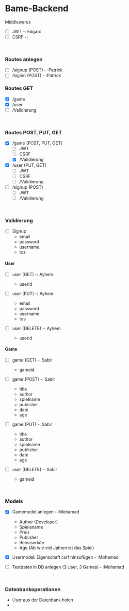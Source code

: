 # Bame-Backend

Middlewares

- [ ] JWT -: Edgard
- [ ] CSRF -:

<br>

### Routes anlegen

- [ ] /signup (POST) - :Patrick
- [ ] /signin (POST) - :Patrick

### Routes GET

- [x] /game
- [x] /user
- [ ] /Validierung

<br>

### Routes POST, PUT, GET

- [x] /game (POST, PUT, GET)
  - [ ] JWT
  - [ ] CSRF
  - [x] /Validierung
- [x] /user (PUT, GET)
  - [ ] JWT
  - [ ] CSRF
  - [ ] /Validierung
- [ ] /signup (POST)
  - [ ] JWT
  - [ ] /Validierung

<br>

### Validierung

- [ ] Signup
  - email
  - password
  - username
  - tos

#### User

- [ ] user (GET) -: Ayhem

  - userid

- [ ] user (PUT) -: Ayhem

  - email
  - password
  - username
  - tos

- [ ] user (DELETE) -: Ayhem
  - userid

#### Game

- [ ] game (GET) -: Sabir

  - gameid

- [ ] game (POST) -: Sabir

  - title
  - author
  - spielname
  - publisher
  - date
  - age

- [ ] game (PUT) -: Sabir

  - title
  - author
  - spielname
  - publisher
  - date
  - age

- [ ] user (DELETE) -: Sabir
  - gameid

<br>

### Models

- [x] Gamemodel anlegen - :Mohamad

  - Author (Developer)
  - Spielename
  - Preis
  - Publisher
  - Releasedate
  - Age (Ab wie viel Jahren ist das Spiel)

- [x] Usermodel: Eigenschaft csrf hinzufügen - :Mohamad
- [ ] Testdaten in DB anlegen (3 User, 3 Games) - :Mohamad

<br>

### Datenbankoperationen

- User aus der Datenbank holen
-
